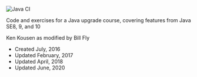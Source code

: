 ![Java CI](https://github.com/bfly/KK-java_upgrade/workflows/Java%20CI/badge.svg)

Code and exercises for a Java upgrade course,
covering features from Java SE8, 9, and 10

Ken Kousen
as modified by Bill Fly


* Created July, 2016
* Updated February, 2017
* Updated April, 2018
* Updated June, 2020

